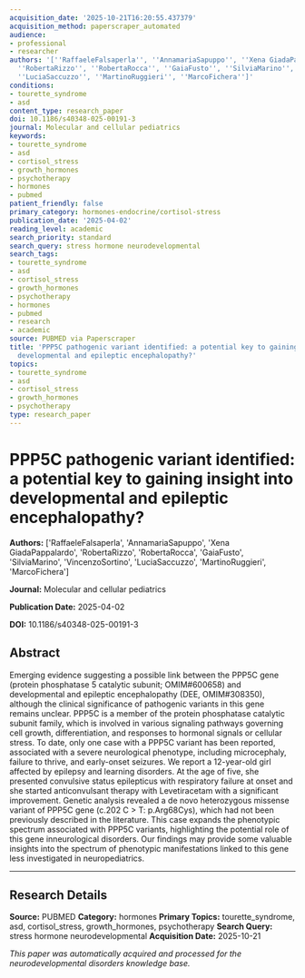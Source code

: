```yaml
---
acquisition_date: '2025-10-21T16:20:55.437379'
acquisition_method: paperscraper_automated
audience:
- professional
- researcher
authors: '[''RaffaeleFalsaperla'', ''AnnamariaSapuppo'', ''Xena GiadaPappalardo'',
  ''RobertaRizzo'', ''RobertaRocca'', ''GaiaFusto'', ''SilviaMarino'', ''VincenzoSortino'',
  ''LuciaSaccuzzo'', ''MartinoRuggieri'', ''MarcoFichera'']'
conditions:
- tourette_syndrome
- asd
content_type: research_paper
doi: 10.1186/s40348-025-00191-3
journal: Molecular and cellular pediatrics
keywords:
- tourette_syndrome
- asd
- cortisol_stress
- growth_hormones
- psychotherapy
- hormones
- pubmed
patient_friendly: false
primary_category: hormones-endocrine/cortisol-stress
publication_date: '2025-04-02'
reading_level: academic
search_priority: standard
search_query: stress hormone neurodevelopmental
search_tags:
- tourette_syndrome
- asd
- cortisol_stress
- growth_hormones
- psychotherapy
- hormones
- pubmed
- research
- academic
source: PUBMED via Paperscraper
title: 'PPP5C pathogenic variant identified: a potential key to gaining insight into
  developmental and epileptic encephalopathy?'
topics:
- tourette_syndrome
- asd
- cortisol_stress
- growth_hormones
- psychotherapy
type: research_paper
---
```


# PPP5C pathogenic variant identified: a potential key to gaining insight into developmental and epileptic encephalopathy?

**Authors:** ['RaffaeleFalsaperla', 'AnnamariaSapuppo', 'Xena GiadaPappalardo', 'RobertaRizzo', 'RobertaRocca', 'GaiaFusto', 'SilviaMarino', 'VincenzoSortino', 'LuciaSaccuzzo', 'MartinoRuggieri', 'MarcoFichera']

**Journal:** Molecular and cellular pediatrics

**Publication Date:** 2025-04-02

**DOI:** 10.1186/s40348-025-00191-3

## Abstract

Emerging evidence suggesting a possible link between the PPP5C gene (protein phosphatase 5 catalytic subunit; OMIM#600658) and developmental and epileptic encephalopathy (DEE, OMIM#308350), although the clinical significance of pathogenic variants in this gene remains unclear. PPP5C is a member of the protein phosphatase catalytic subunit family, which is involved in various signaling pathways governing cell growth, differentiation, and responses to hormonal signals or cellular stress. To date, only one case with a PPP5C variant has been reported, associated with a severe neurological phenotype, including microcephaly, failure to thrive, and early-onset seizures. We report a 12-year-old girl affected by epilepsy and learning disorders. At the age of five, she presented convulsive status epilepticus with respiratory failure at onset and she started anticonvulsant therapy with Levetiracetam with a significant improvement. Genetic analysis revealed a de novo heterozygous missense variant of PPP5C gene (c.202 C > T: p.Arg68Cys), which had not been previously described in the literature. This case expands the phenotypic spectrum associated with PPP5C variants, highlighting the potential role of this gene inneurological disorders. Our findings may provide some valuable insights into the spectrum of phenotypic manifestations linked to this gene less investigated in neuropediatrics.

---

## Research Details

**Source:** PUBMED
**Category:** hormones
**Primary Topics:** tourette_syndrome, asd, cortisol_stress, growth_hormones, psychotherapy
**Search Query:** stress hormone neurodevelopmental
**Acquisition Date:** 2025-10-21

*This paper was automatically acquired and processed for the neurodevelopmental disorders knowledge base.*
